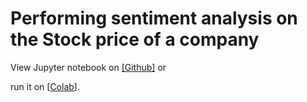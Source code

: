 # Performing sentiment analysis on the Stock price of a company


View Jupyter notebook on
[[Github]](Sentiment_Analysis.ipynb) or

 run it on
[[Colab](https://colab.research.google.com/github/Nagaraj-gt/fp1-stock-value-forecastor/blob/main/Sentiment_Analysis.ipynb)].
